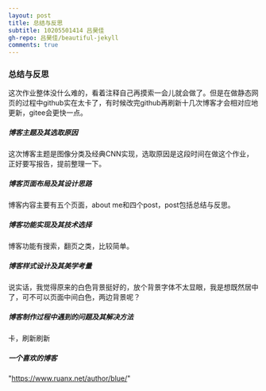 ```yaml
---
layout: post
title: 总结与反思
subtitle: 10205501414 吕昊佳
gh-repo: 吕昊佳/beautiful-jekyll
comments: true
---
```


### 总结与反思
这次作业整体没什么难的，看着注释自己再摸索一会儿就会做了。但是在做静态网页的过程中github实在太卡了，有时候改完github再刷新十几次博客才会相对应地更新，gitee会更快一点。

##### 博客主题及其选取原因
这次博客主题是图像分类及经典CNN实现，选取原因是这段时间在做这个作业，正好要写报告，提前整理一下。

##### 博客页面布局及其设计思路
博客内容主要有五个页面，about me和四个post，post包括总结与反思。

##### 博客功能实现及其技术选择
博客功能有搜索，翻页之类，比较简单。

##### 博客样式设计及其美学考量
说实话，我觉得原来的白色背景挺好的，放个背景字体不太显眼，我是想既然居中了，可不可以页面中间白色，两边背景呢？

##### 博客制作过程中遇到的问题及其解决方法
卡，刷新刷新

##### 一个喜欢的博客
"https://www.ruanx.net/author/blue/"
